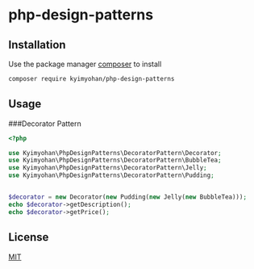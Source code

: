 # php-design-patterns

## Installation

Use the package manager [composer](https://getcomposer.org/) to install

```bash
composer require kyimyohan/php-design-patterns
```

## Usage

###Decorator Pattern

```php
<?php

use Kyimyohan\PhpDesignPatterns\DecoratorPattern\Decorator;
use Kyimyohan\PhpDesignPatterns\DecoratorPattern\BubbleTea;
use Kyimyohan\PhpDesignPatterns\DecoratorPattern\Jelly;
use Kyimyohan\PhpDesignPatterns\DecoratorPattern\Pudding;


$decorator = new Decorator(new Pudding(new Jelly(new BubbleTea)));
echo $decorator->getDescription();
echo $decorator->getPrice();
```

## License

[MIT](/LICENSE)
